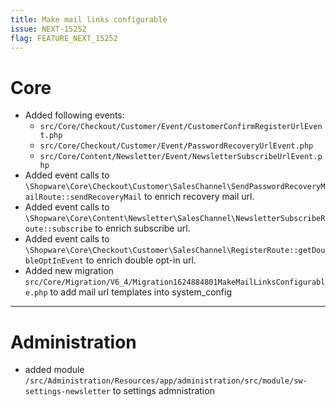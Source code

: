 ```yaml
---
title: Make mail links configurable
issue: NEXT-15252
flag: FEATURE_NEXT_15252
---
```

# Core
* Added following events:
   * `src/Core/Checkout/Customer/Event/CustomerConfirmRegisterUrlEvent.php`
   * `src/Core/Checkout/Customer/Event/PasswordRecoveryUrlEvent.php`
   * `src/Core/Content/Newsletter/Event/NewsletterSubscribeUrlEvent.php`
* Added event calls to `\Shopware\Core\Checkout\Customer\SalesChannel\SendPasswordRecoveryMailRoute::sendRecoveryMail` to enrich recovery mail url.
* Added event calls to `\Shopware\Core\Content\Newsletter\SalesChannel\NewsletterSubscribeRoute::subscribe` to enrich subscribe url.
* Added event calls to `\Shopware\Core\Checkout\Customer\SalesChannel\RegisterRoute::getDoubleOptInEvent` to enrich double opt-in url.
* Added new migration `src/Core/Migration/V6_4/Migration1624884801MakeMailLinksConfigurable.php` to add mail url templates into system_config
___
# Administration
* added module `/src/Administration/Resources/app/administration/src/module/sw-settings-newsletter` to settings admnistration
